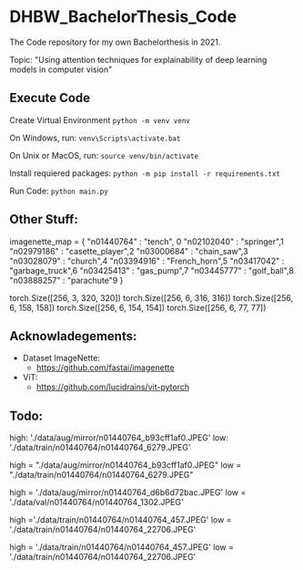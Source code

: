 # DHBW_BachelorThesis_Code

The Code repository for my own Bachelorthesis in 2021. 

Topic: "Using attention techniques for explainability of deep learning models in computer vision"

## Execute Code

Create Virtual Environment
```python -m venv venv```

On Windows, run:
```venv\Scripts\activate.bat```

On Unix or MacOS, run:
```source venv/bin/activate```


Install requiered packages:
```python -m pip install -r requirements.txt```

Run Code:
```python main.py```

## Other Stuff:

imagenette_map = { 
    "n01440764" : "tench", 0
    "n02102040" : "springer",1
    "n02979186" : "casette_player",2
    "n03000684" : "chain_saw",3
    "n03028079" : "church",4
    "n03394916" : "French_horn",5
    "n03417042" : "garbage_truck",6
    "n03425413" : "gas_pump",7
    "n03445777" : "golf_ball",8
    "n03888257" : "parachute"9
}

torch.Size([256, 3, 320, 320])
torch.Size([256, 6, 316, 316])
torch.Size([256, 6, 158, 158])
torch.Size([256, 6, 154, 154])
torch.Size([256, 6, 77, 77])

## Acknowladegements:

- Dataset ImageNette:
    - https://github.com/fastai/imagenette
- ViT:
    - https://github.com/lucidrains/vit-pytorch


## Todo:

high: './data/aug/mirror/n01440764_b93cff1af0.JPEG'
low: './data/train/n01440764/n01440764_6279.JPEG'

high = "./data/aug/mirror/n01440764_b93cff1af0.JPEG"
low = "./data/train/n01440764/n01440764_6279.JPEG"


high = './data/aug/mirror/n01440764_d6b6d72bac.JPEG'
low = './data/val/n01440764/n01440764_1302.JPEG'

high ='./data/train/n01440764/n01440764_457.JPEG'
low =   './data/train/n01440764/n01440764_22706.JPEG'

high = './data/train/n01440764/n01440764_457.JPEG'
low =   './data/train/n01440764/n01440764_22706.JPEG'
